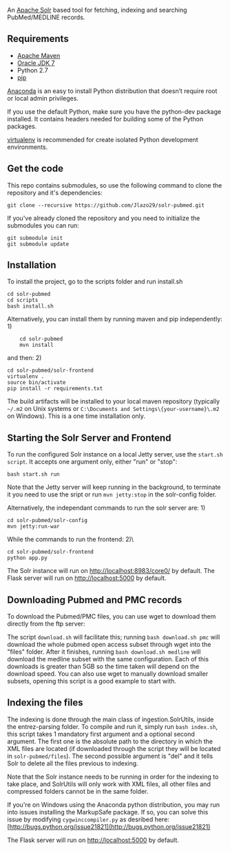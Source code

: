 An [Apache Solr](http://lucene.apache.org/solr/) based tool for fetching, indexing and searching PubMed/MEDLINE records.

Requirements
---------
* [Apache Maven](http://maven.apache.org/download.cgi)
* [Oracle JDK 7](http://www.oracle.com/technetwork/java/javase/downloads/jdk7-downloads-1880260.html)
* Python 2.7
* [pip](https://pip.pypa.io/en/latest/index.html)

[Anaconda](https://store.continuum.io/cshop/anaconda/) is an easy to install Python distribution that doesn’t require root or local admin privileges.

If you use the default Python, make sure you have the python-dev package installed. It contains headers needed for building some of the Python packages.

[virtualenv](https://virtualenv.pypa.io/en/latest/) is recommended for create isolated Python development environments.

Get the code
------------
This repo contains submodules, so use the following command to clone the repository and it's dependencies:

    git clone --recursive https://github.com/Jlazo29/solr-pubmed.git
    
If you've already cloned the repository and you need to initialize the submodules you can run:

    git submodule init
    git submodule update

Installation
---------
To install the project, go to the scripts folder and run install.sh

    cd solr-pubmed
    cd scripts
    bash install.sh

Alternatively, you can install them by running maven and pip independently:
1)

    	cd solr-pubmed
    	mvn install

and then:
2)

    cd solr-pubmed/solr-frontend
    virtualenv .
    source bin/activate
    pip install -r requirements.txt
    
The build artifacts will be installed to your local maven repository (typically `~/.m2` on Unix systems or `C:\Documents and Settings\{your-username}\.m2` on Windows). This is a one time installation only.


Starting the Solr Server and Frontend
-------------
To run the configured Solr instance on a local Jetty server, use the `start.sh script`. It accepts one argument only, either "run" or "stop":

    bash start.sh run

Note that the Jetty server will keep running in the background, to terminate it you need to use the sript or run `mvn jetty:stop` in the solr-config folder.

Alternatively, the independant commands to run the solr server are:
1)

    cd solr-pubmed/solr-config
    mvn jetty:run-war

While the commands to run the frontend:
2)\

    cd solr-pubmed/solr-frontend
    python app.py

The Solr instance will run on [http://localhost:8983/core0/](http://localhost:8983/core0/) by default.
The Flask server will run on [http://localhost:5000](http://localhost:5000) by default.

Downloading Pubmed and PMC records
-------------
To download the Pubmed/PMC files, you can use wget to download them directly from the ftp server:

The script `download.sh` will facilitate this; running `bash download.sh pmc` will download the whole pubmed open access subset through wget into the "files" folder. After it finishes, running `bash download.sh medline` will download the medline subset with the same configuration.
Each of this downloads is greater than 5GB so the time taken will depend on the download speed. You can also use wget to manually download smaller subsets, opening this script is a good example to start with. 

Indexing the files
-------------
The indexing is done through the main class of ingestion.SolrUtils, inside the entrez-parsing folder. To compile and run it, simply run `bash index.sh`, this script takes 1 mandatory first argument and a optional second argument. The first one is the absolute path to the directory in which the XML files are located (if downloaded through the script they will be located in `solr-pubmed/files`). The second possible argument is "del" and it tells Solr to delete all the files previous to indexing. 

Note that the Solr instance needs to be running in order for the indexing to take place, and SolrUtils will only work with XML files, all other files and compressed folders cannot be in the same folder. 
    
If you're on Windows using the Anaconda python distribution, you may run into issues installing the MarkupSafe package. If so, you can solve this issue by modifying `cygwinccompiler.py` as desribed here: [http://bugs.python.org/issue21821](http://bugs.python.org/issue21821)


The Flask server will run on [http://localhost:5000](http://localhost:5000) by default.

